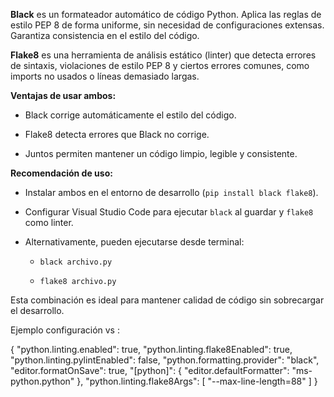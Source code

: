 **Black** es un formateador automático de código Python. Aplica las reglas de estilo PEP 8 de forma uniforme, sin necesidad de configuraciones extensas. Garantiza consistencia en el estilo del código.

**Flake8** es una herramienta de análisis estático (linter) que detecta errores de sintaxis, violaciones de estilo PEP 8 y ciertos errores comunes, como imports no usados o líneas demasiado largas.

**Ventajas de usar ambos:**

- Black corrige automáticamente el estilo del código.
    
- Flake8 detecta errores que Black no corrige.
    
- Juntos permiten mantener un código limpio, legible y consistente.
    

**Recomendación de uso:**

- Instalar ambos en el entorno de desarrollo (`pip install black flake8`).
    
- Configurar Visual Studio Code para ejecutar `black` al guardar y `flake8` como linter.
    
- Alternativamente, pueden ejecutarse desde terminal:
    
    - `black archivo.py`
        
    - `flake8 archivo.py`
        

Esta combinación es ideal para mantener calidad de código sin sobrecargar el desarrollo.

Ejemplo configuración vs :

{
  "python.linting.enabled": true,
  "python.linting.flake8Enabled": true,
  "python.linting.pylintEnabled": false,
  "python.formatting.provider": "black",
  "editor.formatOnSave": true,
  "[python]": {
    "editor.defaultFormatter": "ms-python.python"
  },
  "python.linting.flake8Args": [
    "--max-line-length=88"
  ]
}